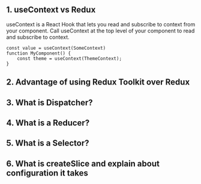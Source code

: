 ## 1. useContext vs Redux

useContext is a React Hook that lets you read and subscribe to context from your component.
Call useContext at the top level of your component to read and subscribe to context.

```
const value = useContext(SomeContext)
function MyComponent() {
    const theme = useContext(ThemeContext);
}
```


## 2. Advantage of using Redux Toolkit over Redux
## 3. What is Dispatcher?
## 4. What is a Reducer?
## 5. What is a Selector?
## 6. What is createSlice and  explain about configuration it takes


